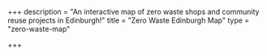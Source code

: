 +++
description = "An interactive map of zero waste shops and community reuse projects in Edinburgh!"
title = "Zero Waste Edinburgh Map"
type = "zero-waste-map"

+++
